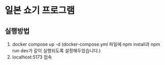 # 일본 쇼기 프로그램
## 실행방법
1. docker compose up -d (docker-compose.yml 파일에 npm install과 npm run dev가 같이 실행되도록 설정해두었습니다.)
2. localhost:5173 접속
